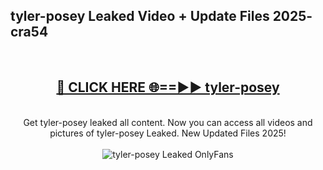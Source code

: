 <h2>tyler-posey Leaked Video + Update Files 2025- cra54</h2>
<br>
<div align="center">
<h2><a href="https://libra.edu.pl?tyler-posey" rel="nofollow">🔴 CLICK HERE 🌐==►► tyler-posey</a></h2>
<br>
Get tyler-posey leaked all content. Now you can access all videos and pictures of tyler-posey Leaked. New Updated Files 2025!
<br>
<br>
<a href="https://libra.edu.pl?tyler-posey" rel="nofollow" data-target="animated-image.originalLink"><img src="https://i.ibb.co.com/WyWwxjT/player-gif2.gif" alt="tyler-posey Leaked OnlyFans" style="max-width: 100%; display: inline-block;" data-target="animated-image.originalImage"></a>
</div>
<br>